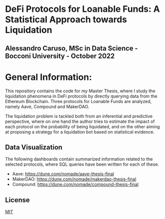 # DeFi Protocols for Loanable Funds: A Statistical Approach towards Liquidation

## Alessandro Caruso, MSc in Data Science - Bocconi University - October 2022

# General Information:

This repository contains the code for my Master Thesis, where I study the liquidation phenomena in DeFi protocols by directly querying data from the Ethereum Blockchain.
Three protocols for Loanable Funds are analyzed, namely Aave, Compound and MakerDAO.

The liquidation problem is tackled both from an inferential and predictive perspective, where on one hand the author tries to estimate the impact of each protocol on the probability of being liquidated, and on the other aiming at proposing a strategy for a liquidation bot based on statistical evidence.

## Data Visualization

The following dashboards contain summarized information related to the selected protocols, where SQL queries have been written for each of these.
- Aave: https://dune.com/nomade/aave-thesis-final
- MakerDAO: https://dune.com/nomade/makerdao-thesis-final
- Compound: https://dune.com/nomade/compound-thesis-final

## License
[MIT](https://choosealicense.com/licenses/mit/)
